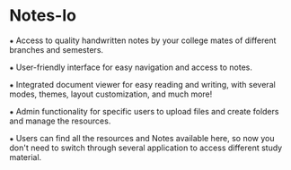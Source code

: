 # Notes-Io

⁕ Access to quality handwritten notes by your college mates of different branches and semesters.

⁕ User-friendly interface for easy navigation and access to notes.

⁕ Integrated document viewer for easy reading and writing, with several modes, themes, layout customization, and much more!

⁕ Admin functionality for specific users to upload files and create folders and manage the resources.

⁕ Users can find all the resources and Notes available here, so now you don't need to switch through several application to access different study material.
